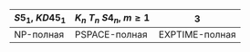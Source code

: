 

| $S5_1$, $KD45_1$  | $K_n$ $T_n$ $S4_n$, $m \geq 1$  | 3 |
|--- |--- |---|
| NP-полная | PSPACE-полная  | EXPTIME-полная|
